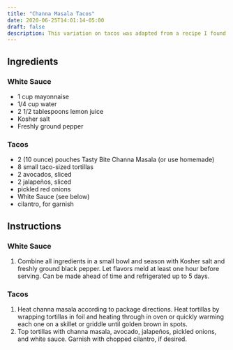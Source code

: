 ```yaml
---
title: "Channa Masala Tacos"
date: 2020-06-25T14:01:14-05:00
draft: false
description: This variation on tacos was adapted from a recipe I found online somewhere.
---
```


## Ingredients

### White Sauce

* 1 cup mayonnaise
* 1/4 cup water
* 2 1/2 tablespoons lemon juice
* Kosher salt
* Freshly ground pepper

### Tacos

* 2 (10 ounce) pouches Tasty Bite Channa Masala (or use homemade)
* 8 small taco-sized tortillas
* 2 avocados, sliced
* 2 jalapeños, sliced
* pickled red onions
* White Sauce (see below)
* cilantro, for garnish

## Instructions

### White Sauce

1. Combine all ingredients in a small bowl and season with Kosher salt and freshly ground black pepper. Let flavors meld at least one hour before serving. Can be made ahead of time and refrigerated up to 5 days.

### Tacos

1. Heat channa masala according to package directions. Heat tortillas by wrapping tortillas in foil and heating through in oven or quickly warming each one on a skillet or griddle until golden brown in spots.
2. Top tortillas with channa masala, avocado, jalapeños, pickled onions, and white sauce. Garnish with chopped cilantro, if desired.

